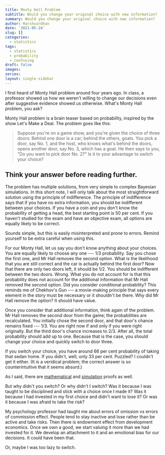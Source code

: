 ```yaml
---
title: Monty Hall Problem
subtitle: Would you change your original choice with new information?
summary: Would you change your original choice with new information?
author: Harshvardhan
date: '2021-05-24'
slug: []
categories:
  - statistics
tags:
  - statistics
  - probability
  - confusing
draft: false
images:
series:
layout: single-sidebar
---
```


I first heard of Monty Hall problem around four years ago. In class, a professor showed us how we weren't willing to change our decisions even after suggestive evidence showed us otherwise. What's Monty Hall problem, you ask?

Monty Hall problem is a brain teaser based on probability, inspired by the show Let's Make a Deal. The problem goes like this:

> Suppose you're on a game show, and you're given the choice of three doors: Behind one door is a car; behind the others, goats. You pick a door, say No. 1, and the host, who knows what's behind the doors, opens another door, say No. 3, which has a goat. He then says to you, "Do you want to pick door No. 2?" Is it to your advantage to switch your choice?

## Think your answer before reading further.

The problem has multiple solutions, from very simple to complex Bayesian simulations. In this short note, I will only talk about the most straightforward solution using the principle of indifference. The principle of indifference says that if you have no extra information, you should be indifferent between your choices. If you have a coin and you don't know the probability of getting a head, the best starting point is 50 per cent. If you haven't studied for the exam and have an objective exam, all options are equally likely to be correct.

Sounds simple, but this is easily misinterpreted and prone to errors. Remind yourself to be extra careful when using this.

For our Monty Hall, let us say you don't know anything about your choices. You are equally likely to choose any one --- 1/3 probability. Say you chose the first one, and Mr Hall removes the second option. What is the likelihood that you are still correct and the car is actually behind the first door? Now that there are only two doors left, it should be 1/2. You should be indifferent between the two doors. Wrong. What you do not account for is that this probability does not account for the additional information that Mr Hall removed the second option. Did you consider conditional probability? This reminds me of Chekhov's Gun --- a movie-making principle that says every element in the story must be necessary or it shouldn't be there. Why did Mr Hall remove the option? It should have value.

Once you consider that additional information, think again of the problem. Mr Hall removes the second door from the game; the probabilities are recalculated. You initially chose the second door, and that door's chance remains fixed --- 1/3. You are right now if and only if you were right originally. But the third door's chance increases to 2/3. After all, the total probability should add up to one. Because that is the case, you should change your choice and quickly switch to door three.

If you switch your choice, you have around 66 per cent probability of taking that sedan home. If you didn't, well, only 33 per cent. Puzzled? I couldn't get it either. (It is a veridical problem; the correct answer is so counterintuitive that it seems absurd.)

As I said, there are [mathematical](https://www.khanacademy.org/math/precalculus/x9e81a4f98389efdf:prob-comb/x9e81a4f98389efdf:dependent-events-precalc/v/monty-hall-problem) and [simulation](http://www.math.ucsd.edu/~crypto/Monty/monty.html) proofs as well.

But why didn't you switch? Or why didn't I switch? Was it because I was taught to be disciplined and stick with a choice once I made it? Was it because I had invested in my first choice and didn't want to lose it? Or was it because I was afraid to take the risk?

My psychology professor had taught me about errors of omission vs errors of commission effect. People tend to stay inactive and lose rather than be active and take risks. Then there is endowment effect from development economics. Once we own a good, we start valuing it more than we had invested for it. We develop an attachment to it and an emotional bias for our decisions. It could have been that.

Or, maybe I was too lazy to switch.
